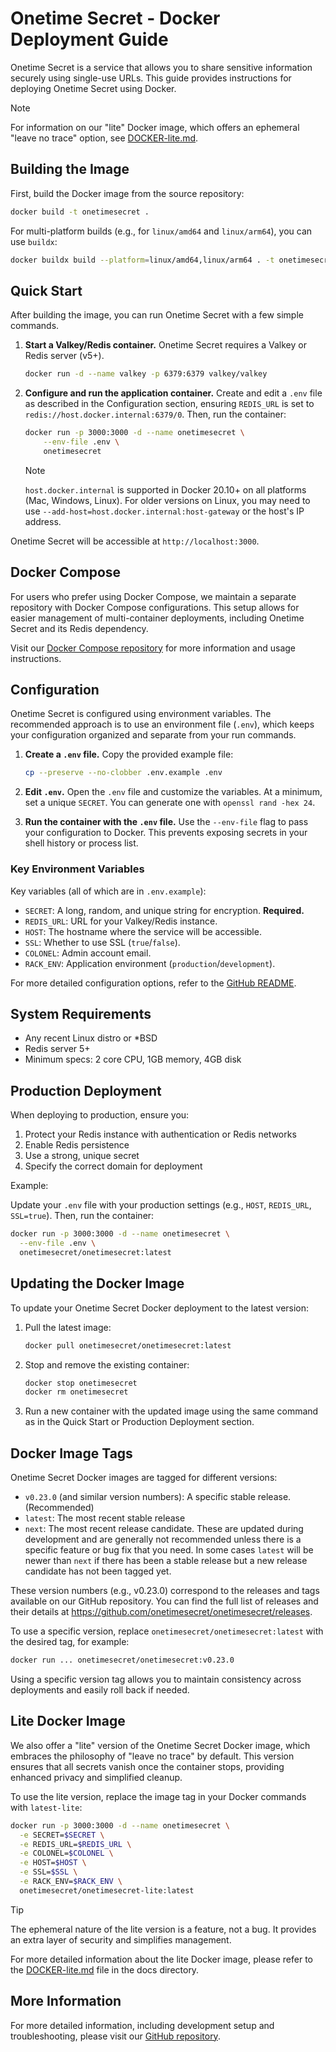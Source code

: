 # Onetime Secret - Docker Deployment Guide

Onetime Secret is a service that allows you to share sensitive information securely using single-use URLs. This guide provides instructions for deploying Onetime Secret using Docker.

> [!NOTE]
> For information on our "lite" Docker image, which offers an ephemeral "leave no trace" option, see [DOCKER-lite.md](DOCKER-lite.md).

## Building the Image

First, build the Docker image from the source repository:

```bash
docker build -t onetimesecret .
```

For multi-platform builds (e.g., for `linux/amd64` and `linux/arm64`), you can use `buildx`:

```bash
docker buildx build --platform=linux/amd64,linux/arm64 . -t onetimesecret
```

## Quick Start

After building the image, you can run Onetime Secret with a few simple commands.

1.  **Start a Valkey/Redis container.** Onetime Secret requires a Valkey or Redis server (v5+).

    ```bash
    docker run -d --name valkey -p 6379:6379 valkey/valkey
    ```

2.  **Configure and run the application container.** Create and edit a `.env` file as described in the Configuration section, ensuring `REDIS_URL` is set to `redis://host.docker.internal:6379/0`. Then, run the container:

    ```bash
    docker run -p 3000:3000 -d --name onetimesecret \
        --env-file .env \
        onetimesecret
    ```

    > [!NOTE]
    > `host.docker.internal` is supported in Docker 20.10+ on all platforms (Mac, Windows, Linux). For older versions on Linux, you may need to use `--add-host=host.docker.internal:host-gateway` or the host's IP address.

Onetime Secret will be accessible at `http://localhost:3000`.

## Docker Compose

For users who prefer using Docker Compose, we maintain a separate repository with Docker Compose configurations. This setup allows for easier management of multi-container deployments, including Onetime Secret and its Redis dependency.

Visit our [Docker Compose repository](https://github.com/onetimesecret/docker-compose/) for more information and usage instructions.

## Configuration

Onetime Secret is configured using environment variables. The recommended approach is to use an environment file (`.env`), which keeps your configuration organized and separate from your run commands.

1.  **Create a `.env` file.** Copy the provided example file:

    ```bash
    cp --preserve --no-clobber .env.example .env
    ```

2.  **Edit `.env`.** Open the `.env` file and customize the variables. At a minimum, set a unique `SECRET`. You can generate one with `openssl rand -hex 24`.

3.  **Run the container with the `.env` file.** Use the `--env-file` flag to pass your configuration to Docker. This prevents exposing secrets in your shell history or process list.

### Key Environment Variables

Key variables (all of which are in `.env.example`):

- `SECRET`: A long, random, and unique string for encryption. **Required.**
- `REDIS_URL`: URL for your Valkey/Redis instance.
- `HOST`: The hostname where the service will be accessible.
- `SSL`: Whether to use SSL (`true`/`false`).
- `COLONEL`: Admin account email.
- `RACK_ENV`: Application environment (`production`/`development`).

For more detailed configuration options, refer to the [GitHub README](https://github.com/onetimesecret/onetimesecret#configuration).

## System Requirements

- Any recent Linux distro or *BSD
- Redis server 5+
- Minimum specs: 2 core CPU, 1GB memory, 4GB disk

## Production Deployment

When deploying to production, ensure you:

1. Protect your Redis instance with authentication or Redis networks
2. Enable Redis persistence
3. Use a strong, unique secret
4. Specify the correct domain for deployment

Example:

Update your `.env` file with your production settings (e.g., `HOST`, `REDIS_URL`, `SSL=true`). Then, run the container:

```bash
docker run -p 3000:3000 -d --name onetimesecret \
  --env-file .env \
  onetimesecret/onetimesecret:latest
```

## Updating the Docker Image

To update your Onetime Secret Docker deployment to the latest version:

1. Pull the latest image:

   ```bash
   docker pull onetimesecret/onetimesecret:latest
   ```

2. Stop and remove the existing container:

   ```bash
   docker stop onetimesecret
   docker rm onetimesecret
   ```

3. Run a new container with the updated image using the same command as in the Quick Start or Production Deployment section.

## Docker Image Tags

Onetime Secret Docker images are tagged for different versions:

- `v0.23.0` (and similar version numbers): A specific stable release. (Recommended)
- `latest`: The most recent stable release
- `next`: The most recent release candidate. These are updated during development and are generally not recommended unless there is a specific feature or bug fix that you need. In some cases `latest` will be newer than `next` if there has been a stable release but a new release candidate has not been tagged yet.

These version numbers (e.g., v0.23.0) correspond to the releases and tags available on our GitHub repository. You can find the full list of releases and their details at <https://github.com/onetimesecret/onetimesecret/releases>.

To use a specific version, replace `onetimesecret/onetimesecret:latest` with the desired tag, for example:

```bash
docker run ... onetimesecret/onetimesecret:v0.23.0
```

Using a specific version tag allows you to maintain consistency across deployments and easily roll back if needed.

## Lite Docker Image

We also offer a "lite" version of the Onetime Secret Docker image, which embraces the philosophy of "leave no trace" by default. This version ensures that all secrets vanish once the container stops, providing enhanced privacy and simplified cleanup.

To use the lite version, replace the image tag in your Docker commands with `latest-lite`:

```bash
docker run -p 3000:3000 -d --name onetimesecret \
  -e SECRET=$SECRET \
  -e REDIS_URL=$REDIS_URL \
  -e COLONEL=$COLONEL \
  -e HOST=$HOST \
  -e SSL=$SSL \
  -e RACK_ENV=$RACK_ENV \
  onetimesecret/onetimesecret-lite:latest
```

> [!TIP]
> The ephemeral nature of the lite version is a feature, not a bug. It provides an extra layer of security and simplifies management.

For more detailed information about the lite Docker image, please refer to the [DOCKER-lite.md](DOCKER-lite.md) file in the docs directory.

## More Information

For more detailed information, including development setup and troubleshooting, please visit our [GitHub repository](https://github.com/onetimesecret/onetimesecret).
